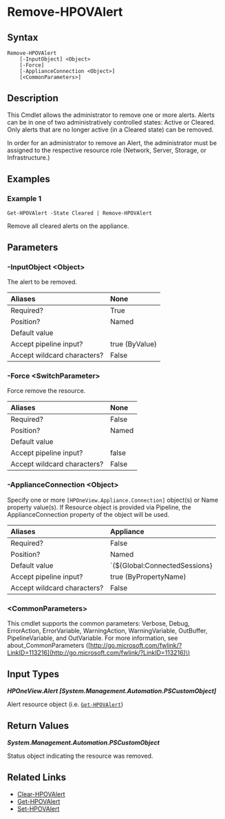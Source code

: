 ﻿---
description: Delete alerts.
---

# Remove-HPOVAlert

## Syntax

```text
Remove-HPOVAlert
    [-InputObject] <Object>
    [-Force]
    [-ApplianceConnection <Object>]
    [<CommonParameters>]
```

## Description

This Cmdlet allows the administrator to remove one or more alerts.  Alerts can be in one of two administratively controlled states: Active or Cleared.    Only alerts that are no longer active (in a Cleared state) can be removed.

In order for an administrator to remove an Alert, the administrator must be assigned to the respective resource role (Network, Server, Storage, or Infrastructure.)

## Examples

###  Example 1 

```text
Get-HPOVAlert -State Cleared | Remove-HPOVAlert

```

Remove all cleared alerts on the appliance.

## Parameters

### -InputObject &lt;Object&gt;

The alert to be removed.

| Aliases | None |
| :--- | :--- |
| Required? | True |
| Position? | Named |
| Default value |  |
| Accept pipeline input? | true (ByValue) |
| Accept wildcard characters? | False |

### -Force &lt;SwitchParameter&gt;

Force remove the resource.

| Aliases | None |
| :--- | :--- |
| Required? | False |
| Position? | Named |
| Default value |  |
| Accept pipeline input? | false |
| Accept wildcard characters? | False |

### -ApplianceConnection &lt;Object&gt;

Specify one or more `[HPOneView.Appliance.Connection]` object(s) or Name property value(s). If Resource object is provided via Pipeline, the ApplianceConnection property of the object will be used.

| Aliases | Appliance |
| :--- | :--- |
| Required? | False |
| Position? | Named |
| Default value | `(${Global:ConnectedSessions} | ? Default)` |
| Accept pipeline input? | true (ByPropertyName) |
| Accept wildcard characters? | False |

### &lt;CommonParameters&gt;

This cmdlet supports the common parameters: Verbose, Debug, ErrorAction, ErrorVariable, WarningAction, WarningVariable, OutBuffer, PipelineVariable, and OutVariable. For more information, see about\_CommonParameters \([http://go.microsoft.com/fwlink/?LinkID=113216](http://go.microsoft.com/fwlink/?LinkID=113216)\)

## Input Types

_**HPOneView.Alert [System.Management.Automation.PSCustomObject]**_

Alert resource object (i.e. [`Get-HPOVAlert`](get-hpovalert.md))

## Return Values

_**System.Management.Automation.PSCustomObject**_

Status object indicating the resource was removed.

## Related Links

* [Clear-HPOVAlert](clear-hpovalert.md)
* [Get-HPOVAlert](get-hpovalert.md)
* [Set-HPOVAlert](set-hpovalert.md)
